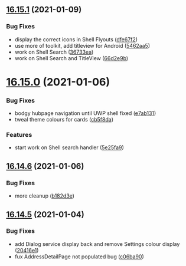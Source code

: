 ## [16.15.1](https://github.com/phandcock/GrampsView/compare/v16.15.0...v16.15.1) (2021-01-09)


### Bug Fixes

* display the correct icons in Shell Flyouts ([dfe67f2](https://github.com/phandcock/GrampsView/commit/dfe67f213c181ad845eeaa4bf3925fbe43f02ed1))
* use more of toolkit, add titleview for Android ([5462aa5](https://github.com/phandcock/GrampsView/commit/5462aa516cabf70e8c77066710626b2ad4d62aff))
* work on Shell Search ([36733ea](https://github.com/phandcock/GrampsView/commit/36733ea316260ed7633aa013b83fef57ebe0627d))
* work on Shell Search and TitleView ([66d2e9b](https://github.com/phandcock/GrampsView/commit/66d2e9be4315e8331cc706c01cbdac6e4a5a5e69))



# [16.15.0](https://github.com/phandcock/GrampsView/compare/v16.14.6...v16.15.0) (2021-01-06)


### Bug Fixes

* bodgy hubpage navigation until UWP shell fixed ([e7ab131](https://github.com/phandcock/GrampsView/commit/e7ab1318ff021b8067d41b481e5f7bf3475bcf35))
* tweal theme colours for cards ([cb5f8da](https://github.com/phandcock/GrampsView/commit/cb5f8daa83b5bce1fa8419bd3c5f22160edeb0f9))


### Features

* start work on Shell search handler ([5e25fa9](https://github.com/phandcock/GrampsView/commit/5e25fa99d8677e9823df898003cd5f6681dc7cff))



## [16.14.6](https://github.com/phandcock/GrampsView/compare/v16.14.5...v16.14.6) (2021-01-06)


### Bug Fixes

* more cleanup ([b182d3e](https://github.com/phandcock/GrampsView/commit/b182d3ec841cf8ba6bfea412dab6003c9e61cfed))



## [16.14.5](https://github.com/phandcock/GrampsView/compare/v16.14.4...v16.14.5) (2021-01-04)


### Bug Fixes

* add Dialog service display back and remove Settings colour display ([20416e1](https://github.com/phandcock/GrampsView/commit/20416e1e715286548ea690f70dedcc97ebd46078))
* fux AddressDetailPage not populated bug ([c06ba90](https://github.com/phandcock/GrampsView/commit/c06ba90e7f57fb7628d3b2c99025773b0c85727a))



